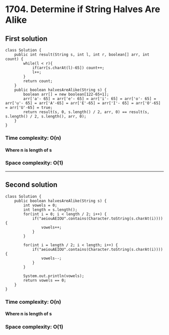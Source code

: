 # 1704. Determine if String Halves Are Alike
## First solution
```
class Solution {
    public int result(String s, int l, int r, boolean[] arr, int count) {
        while(l < r){
            if(arr[s.charAt(l)-65]) count++;
            l++;
        }
        return count;
    }
    public boolean halvesAreAlike(String s) {
        boolean arr[] = new boolean[122-65+1]; 
        arr['a'- 65] = arr['e'- 65] = arr['i'- 65] = arr['o'- 65] = arr['u'- 65] = arr['A'-65] = arr['E'-65] = arr['I'- 65] = arr['O'-65] = arr['U'-65] = true; 
        return result(s, 0, s.length() / 2, arr, 0) == result(s, s.length() / 2, s.length(), arr, 0);
    }
}
```
### Time complexity: O(n)
#### Where n is length of s
### Space complexity: O(1)
---
## Second solution
```
class Solution {
    public boolean halvesAreAlike(String s) {
        int vowels = 0;
		int length = s.length();
		for(int i = 0; i < length / 2; i++) {
			if("aeiouAEIOU".contains(Character.toString(s.charAt(i)))) {
				vowels++;
			}
		}
		
		for(int i = length / 2; i < length; i++) {
			if("aeiouAEIOU".contains(Character.toString(s.charAt(i)))) {
				vowels--;
			}
		}
		
		System.out.println(vowels);
		return vowels == 0;
    }
} 
```
### Time complexity: O(n)
#### Where n is length of s
### Space complexity: O(1)